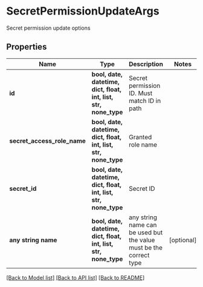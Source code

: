 # SecretPermissionUpdateArgs

Secret permission update options

## Properties
Name | Type | Description | Notes
------------ | ------------- | ------------- | -------------
**id** | **bool, date, datetime, dict, float, int, list, str, none_type** | Secret permission ID. Must match ID in path | 
**secret_access_role_name** | **bool, date, datetime, dict, float, int, list, str, none_type** | Granted role name | 
**secret_id** | **bool, date, datetime, dict, float, int, list, str, none_type** | Secret ID | 
**any string name** | **bool, date, datetime, dict, float, int, list, str, none_type** | any string name can be used but the value must be the correct type | [optional]

[[Back to Model list]](../README.md#documentation-for-models) [[Back to API list]](../README.md#documentation-for-api-endpoints) [[Back to README]](../README.md)


